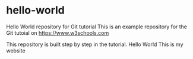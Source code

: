 # hello-world

Hello World repository for Git tutorial
This is an example repository for the Git tutoial on https://www.w3schools.com

This repository is built step by step in the tutorial.
Hello World
This is my website
